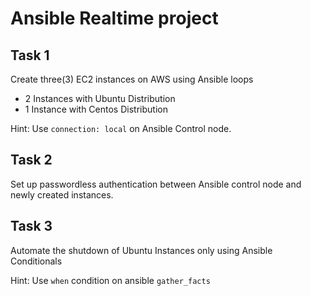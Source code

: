# Ansible Realtime project

## Task 1

Create three(3) EC2 instances on AWS using Ansible loops

-   2 Instances with Ubuntu Distribution
-   1 Instance with Centos Distribution

Hint: Use `connection: local` on Ansible Control node.

## Task 2

Set up passwordless authentication between Ansible control node and newly created
instances.

## Task 3

Automate the shutdown of Ubuntu Instances only using Ansible Conditionals

Hint: Use `when` condition on ansible `gather_facts`
